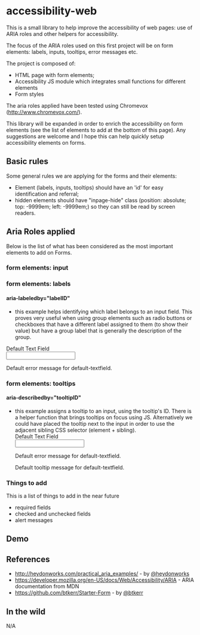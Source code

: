 # accessibility-web
This is a small library to help improve the accessibility of web pages: use of ARIA roles and other helpers for accessibility.

The focus of the ARIA roles used on this first project will be on form elements: labels, inputs, tooltips, error messages etc.

The project is composed of:
  - HTML page with form elements;
  - Accessibility JS module which integrates small functions for different elements
  - Form styles 

The aria roles applied have been tested using Chromevox (http://www.chromevox.com/).

This library will be expanded in order to enrich the accessibility on form elements (see the list of elements to add at the bottom of this page). Any suggestions are welcome and I hope this can help quickly setup accessibility elements on forms.


## Basic rules

Some general rules we are applying for the forms and their elements:

  - Element (labels, inputs, tooltips) should have an 'id' for easy identification and referral;
  - hidden elements should have "inpage-hide" class (position: absolute; top: -9999em; left: -9999em;) so they can still be read by screen readers.


## Aria Roles applied

Below is the list of what has been considered as the most important elements to add on Forms.

### form elements: input

### form elements: labels

#### aria-labeledby="labelID"
 - this example helps identifying which label belongs to an input field. This proves very useful when using group elements such as radio buttons or checkboxes that have a different label assigned to them (to show their value) but have a group label that is generally the description of the group.

  <div class="form-row clearfix not-validated">
    <div class="form-row-container">
      <div class="form-row-label">
        <label id="default-textfield-label" for="default-textfield">Default Text Field</label>
      </div>
      <div class="form-row-control" aria-labelledby="default-textfield-label">
        <div class="form-row-control--content">
          <input id="default-textfield" type="text" name="default-textfield">
              <div class="form-group-error">
                <p class="error-message" id="default-textfield-error">
                  Default error message for default-textfield.
                </p>
              </div>
            </div>
          </div>
        </div>
      </div>


### form elements: tooltips

#### aria-describedby="tooltipID"
 - this example assigns a tooltip to an input, using the tooltip's ID. There is a helper function that brings tooltips on focus using JS. Alternatively we could have placed the tooltip next to the input in order to use the adjacent sibling CSS selector (element + sibling).
    <div class="form-row clearfix not-validated">
      <div class="form-row-container with-tooltip">
        <div class="form-row-label">
          <label id="default-textfield-label" for="default-textfield">Default Text Field</label>
        </div>
        <div class="form-row-control" aria-labelledby="default-textfield-label">
          <div class="form-row-control--content">
            <input id="default-textfield" type="text" name="default-textfield" aria-describedby="default-textfield-tip">
            <div class="form-group-error">
              <p class="error-message" id="default-textfield-error">Default error message for default-textfield.</p>
            </div>
          </div>
          <div class="form-row-tooltip">
            <div title="tooltip" class="tooltip">
              <p>
                <span class="helpMessage" id="default-textfield-tip" role="tooltip">
                  Default tooltip message for default-textfield.
                </span>
              </p>
            </div>
          </div>
        </div>
      </div>
    </div>



### Things to add

This is a list of things to add in the near future
 - required fields
 - checked and unchecked fields
 - alert messages


## Demo


## References

  - http://heydonworks.com/practical_aria_examples/ - by [@heydonworks](https://twitter.com/heydonworks)
  - https://developer.mozilla.org/en-US/docs/Web/Accessibility/ARIA - ARIA documentation from MDN
  - https://github.com/btkerr/Starter-Form - by [@btkerr](https://github.com/btkerr) 


## In the wild

N/A
